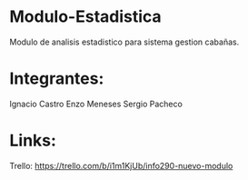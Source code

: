 # Modulo-Estadistica
Modulo de analisis estadistico para sistema gestion cabañas.

# Integrantes:
Ignacio Castro
Enzo Meneses
Sergio Pacheco

# Links:
Trello: https://trello.com/b/i1m1KjUb/info290-nuevo-modulo
